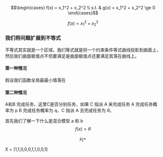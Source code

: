 $$\begin{cases}
    f(x) = x_1^2 + x_2^2 \\
    s.t. & g(x) = x_1^2 + x_2^2  \ge 0
\end{cases}$$

$$ f(x) = x_1^2 + x_2^2$$
### 我们将问题扩展到不等式
不等式其实就是一个区域，我们等式就是将一个约束条件等式曲线投影到曲面上，然后我们曲面极值点不但要满足是曲面极值点还要满足其落在曲线上。
#### 第一种情况
假设我们函数全局最最小值落在
#### 第二种情况

A和B 完成任务，这里C是否分别任务，如果 C 指派 A 来完成任务 A 完成任务概率为 p B 完成任务概率为 q，C 指派 A 去完成任务为 $\theta$。

首先我们了解一下什么是混合模型 a 和 b
$$f(x) = \theta$$

$$\mu_j = $$

X = [1,1,0,0,0,1,1,0,0,1]
